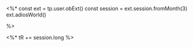 <%*
const ext = tp.user.obExt()
const session = ext.session.fromMonth(3)
ext.adiosWorld()

%>

<%* tR += session.long %> 